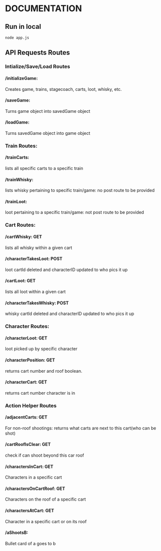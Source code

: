 # DOCUMENTATION

## Run in local
```
node app.js
```

## API Requests Routes

### Intialize/Save/Load Routes
#### /initializeGame:
Creates game, trains, stagecoach, carts, loot, whisky, etc.


#### /saveGame:
Turns game object into savedGame object


#### /loadGame:
Turns savedGame object into game object


### Train Routes:
#### /trainCarts:
lists all specific carts to a specific train


#### /trainWhisky:
lists whisky pertaining to specific train/game: no post route to be provided

#### /trainLoot:
loot pertaining to a specific train/game: not post route to be provided




### Cart Routes:
#### /cartWhisky: GET
lists all whisky within a given cart


#### /characterTakesLoot: POST
loot cartId deleted and characterID updated to who pics it up


#### /cartLoot: GET
lists all loot within a given cart


#### /characterTakesWhisky: POST
whisky cartId deleted and characterID updated to who pics it up




### Character Routes:
#### /characterLoot: GET
loot picked up by specific character


#### /characterPosition: GET
returns cart number and roof boolean.


#### /characterCart: GET
returns cart number character is in




### Action Helper Routes
#### /adjacentCarts: GET
For non-roof shootings: returns what carts are next to this cart(who can be shot)


#### /cartRoofIsClear: GET
check if can shoot beyond this car roof


#### /charactersInCart: GET
Characters in a specific cart


#### /charactersOnCartRoof: GET
Characters on the roof of a specific cart


#### /charactersAtCart: GET
Character in a specific cart or on its roof


#### /aShootsB:
Bullet card of a goes to b
